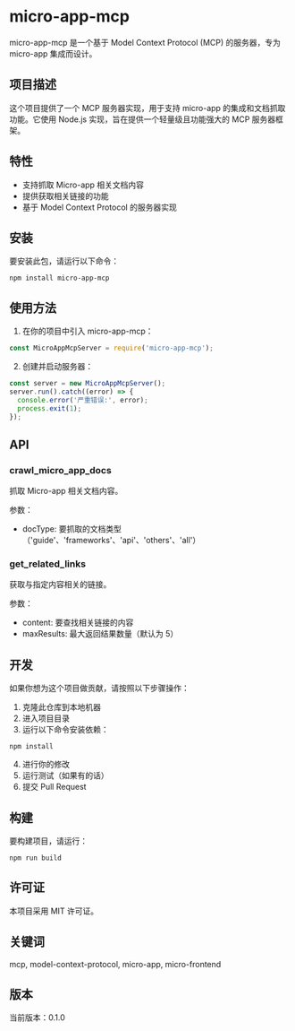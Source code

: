 # micro-app-mcp

micro-app-mcp 是一个基于 Model Context Protocol (MCP) 的服务器，专为 micro-app 集成而设计。

## 项目描述

这个项目提供了一个 MCP 服务器实现，用于支持 micro-app 的集成和文档抓取功能。它使用 Node.js 实现，旨在提供一个轻量级且功能强大的 MCP 服务器框架。

## 特性

- 支持抓取 Micro-app 相关文档内容
- 提供获取相关链接的功能
- 基于 Model Context Protocol 的服务器实现

## 安装

要安装此包，请运行以下命令：

```
npm install micro-app-mcp
```

## 使用方法

1. 在你的项目中引入 micro-app-mcp：

```javascript
const MicroAppMcpServer = require('micro-app-mcp');
```

2. 创建并启动服务器：

```javascript
const server = new MicroAppMcpServer();
server.run().catch((error) => {
  console.error('严重错误:', error);
  process.exit(1);
});
```

## API

### crawl_micro_app_docs

抓取 Micro-app 相关文档内容。

参数：
- docType: 要抓取的文档类型（'guide'、'frameworks'、'api'、'others'、'all'）

### get_related_links

获取与指定内容相关的链接。

参数：
- content: 要查找相关链接的内容
- maxResults: 最大返回结果数量（默认为 5）

## 开发

如果你想为这个项目做贡献，请按照以下步骤操作：

1. 克隆此仓库到本地机器
2. 进入项目目录
3. 运行以下命令安装依赖：

```
npm install
```

4. 进行你的修改
5. 运行测试（如果有的话）
6. 提交 Pull Request

## 构建

要构建项目，请运行：

```
npm run build
```

## 许可证

本项目采用 MIT 许可证。

## 关键词

mcp, model-context-protocol, micro-app, micro-frontend

## 版本

当前版本：0.1.0
